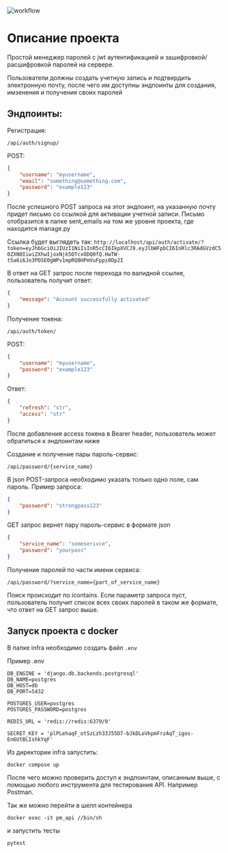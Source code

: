 


![workflow](https://github.com/Turianpy/password_manager/actions/workflows/main.yml/badge.svg)

  

# Описание проекта

  

Простой менеджер паролей с jwt аутентификацией и зашифровкой/расшифровкой паролей на сервере.

  

Пользователи должны создать учетную запись и подтвердить электронную почту, после чего им доступны эндпоинты для создания, имзенения и получения своих паролей

## Эндпоинты:

Регистрация:

`/api/auth/signup/`

POST:
```json
{
	"username": "myusername",
	"email": "something@something.com",
	"password": "example123"
}
```

После успешного POST запроса на этот эндпоинт, на указанную почту придет письмо со ссылкой для активации учетной записи. Письмо отобразится в папке sent_emails на том же уровне проекта, где находится manage.py

Ссылка будет выглядеть так:
`http://localhost/api/auth/activate/?token=eyJhbGciOiJIUzI1NiIsInR5cCI6IkpXVCJ9.eyJlbWFpbCI6InRlc3RAdGVzdC50ZXN0IiwiZXhwIjoxNjk5OTcxODQ0fQ.HwTW-t5a6i6Jo3POSE0gWPv1mpRQ8HPmVuFppi0Dp2I`

В ответ на GET запрос после перехода по валидной ссылке, пользователь получит ответ:
```json
{
	"message": "Account successfully activated"
}
```


Получение токена:

`/api/auth/token/`

POST:

```json
{
	"username": "myusername",
	"password": "example123"
}
```

Ответ:

```json
{
	"refresh": "str",
	"access": "str"
}
```

После добавления access токена в Bearer header,  пользователь может обратиться к эндпоинтам ниже


Создание и получение пары пароль-сервис:

`/api/password/{service_name}` 

В json POST-запроса необходимо указать только одно поле, сам пароль. Пример запроса:
```json
{
	"password": "strongpass123"
}
```
GET запрос вернет пару пароль-сервис в формате json
```json
{
	"service_name": "someserivce",
	"password": "yourpass"
}
```

Получение паролей по части имени сервиса:

`/api/password/?service_name={part_of_service_name}`

Поиск происходит по icontains. Если параметр запроса пуст, пользователь получит список всех своих паролей в таком же формате, что ответ на GET запрос выше.


## Запуск проекта c docker

В папке infra необходимо создать файл `.env`

Пример .env
```env
DB_ENGINE = 'django.db.backends.postgresql'
DB_NAME=postgres
DB_HOST=db
DB_PORT=5432

POSTGRES_USER=postgres
POSTGRES_PASSWORD=postgres

REDIS_URL = 'redis://redis:6379/0'

SECRET_KEY = 'plPLehaqF_otSzLzh33J55D7-bJkDLoVkpmFrzAqT_igos-En6UtBLIshkYqF'
```

Из директории infra запустить:

`docker compose up`

После чего можно проверить доступ к эндпоинтам, описанным выше, с помощью любого инструмента для тестирования API. Например Postman.

Так же можно перейти в шелл контейнера

`docker exec -it pm_api //bin/sh`

и запустить тесты

`pytest`



